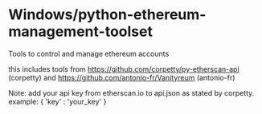 # Windows/python-ethereum-management-toolset
Tools to control and manage ethereum accounts

this includes tools from https://github.com/corpetty/py-etherscan-api (corpetty) and https://github.com/antonio-fr/Vanityreum (antonio-fr)

Note: add your api key from etherscan.io to api.json as stated by corpetty.
  example:
    { 'key' : 'your_key' }
